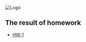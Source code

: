 
![Logo](https://i.ibb.co/XbgQXqZ/1-saf-Avjg-R68qp-QCre-DTOc-YA.png)


## The result of homework

- [HW-1](https://i.ibb.co/7zHZhmQ/hw-1.png)

